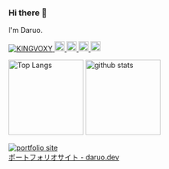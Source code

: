 ### Hi there 👋

I'm Daruo.

<p align="left">
  <a href="https://github.com/KINGVOXY/KINGVOXY/">
    <img src="https://komarev.com/ghpvc/?username=KINGVOXY" alt="KINGVOXY" />
  </a>
  <a href="http://twitter.com/DaruoUni">
    <img height="20" src="https://img.shields.io/twitter/follow/KINGVOXY?label=Twitter&logo=twitter&style=flat" />
  </a>
  <a href="https://github.com/KINGVOXY">
    <img height="20" src="https://img.shields.io/github/followers/KINGVOXY?label=follow&logo=github&style=flat" />
  </a>
  <a href="http://qiita.com/Daruo">
    <img height="20" src="https://qiita-badge.apiapi.app/s/Daruo/posts.svg" />
    <img height="20" src="https://qiita-badge.apiapi.app/s/Daruo/contributions.svg" />
  </a>
</p>

<p align="left"> 
  <img alt="Top Langs" height="150px" src="https://github-readme-stats.vercel.app/api/top-langs/?username=KINGVOXY&layout=compact&show_icons=true&theme=onedark" />
  <img alt="github stats" height="150px" src="https://github-readme-stats.vercel.app/api?username=KINGVOXY&theme=onedark&show_icons=ture" />
</p>

[![portfolio site](https://daruo.dev/assets/ps_screen.png)<br>ポートフォリオサイト - daruo.dev](https://daruo.dev)
